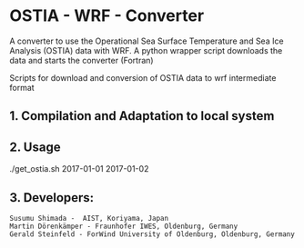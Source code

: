 # OSTIA - WRF - Converter

A converter to use the Operational Sea Surface Temperature and Sea Ice Analysis (OSTIA)
data with WRF. A python wrapper script downloads the data and starts the
converter (Fortran)

Scripts for download and conversion of OSTIA data to wrf intermediate format

## 1. Compilation and Adaptation to local system

## 2. Usage

./get_ostia.sh 2017-01-01 2017-01-02

## 3. Developers: 
    Susumu Shimada -  AIST, Koriyama, Japan
    Martin Dörenkämper - Fraunhofer IWES, Oldenburg, Germany
    Gerald Steinfeld - ForWind University of Oldenburg, Oldenburg, Germany
    
